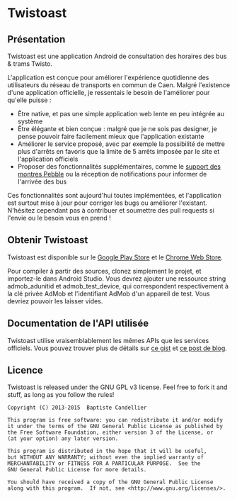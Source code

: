 # Twistoast

## Présentation

Twistoast est une application Android de consultation des horaires des bus & trams Twisto.

L'application est conçue pour améliorer l'expérience quotidienne des utilisateurs du réseau de transports en commun de Caen.
Malgré l'existence d'une application officielle, je ressentais le besoin de l'améliorer pour qu'elle puisse :

- Être native, et pas une simple application web lente en peu intégrée au système
- Être élégante et bien conçue : malgré que je ne sois pas designer, je pense pouvoir faire facilement mieux que
l'application existante
- Améliorer le service proposé, avec par exemple la possibilité de mettre plus d'arrêts en favoris que la limite
de 5 arrêts imposée par le site et l'application officiels
- Proposer des fonctionnalités supplémentaires, comme le [support des montres Pebble](https://github.com/outadoc/Twistoast-pebble)
ou la réception de notifications pour informer de l'arrivée des bus

Ces fonctionnalités sont aujourd'hui toutes implémentées, et l'application est surtout mise à jour pour corriger les bugs ou
améliorer l'existant. N'hésitez cependant pas à contribuer et soumettre des pull requests si l'envie ou le besoin vous en prend !

## Obtenir Twistoast

Twistoast est disponible sur le [Google Play Store](https://play.google.com/store/apps/details?id=fr.outadev.twistoast) et
le [Chrome Web Store](https://chrome.google.com/webstore/detail/twistoast/olecaebebjbkmcnmobbdhgeicjfhidll?hl=fr).

Pour compiler à partir des sources, clonez simplement le projet, et importez-le dans Android Studio. Vous devrez ajouter une ressource
string admob_adunitid et admob_test_device, qui correspondent respectivement à la clé privée AdMob et l'identifiant AdMob d'un appareil de test.
Vous devriez pouvoir les laisser vides.

## Documentation de l'API utilisée

Twistoast utilise vraisemblablement les mêmes APIs que les services officiels. Vous pouvez trouver plus de détails sur
[ce gist](https://gist.github.com/outadoc/40060db45c436977a912) et [ce post de blog](https://outadoc.fr/2014/11/keolis-open-data-api/).

## Licence

Twistoast is released under the GNU GPL v3 license. Feel free to fork it and stuff, as long as you follow the rules!

    Copyright (C) 2013-2015  Baptiste Candellier

    This program is free software: you can redistribute it and/or modify
    it under the terms of the GNU General Public License as published by
    the Free Software Foundation, either version 3 of the License, or
    (at your option) any later version.

    This program is distributed in the hope that it will be useful,
    but WITHOUT ANY WARRANTY; without even the implied warranty of
    MERCHANTABILITY or FITNESS FOR A PARTICULAR PURPOSE.  See the
    GNU General Public License for more details.

    You should have received a copy of the GNU General Public License
    along with this program.  If not, see <http://www.gnu.org/licenses/>.
